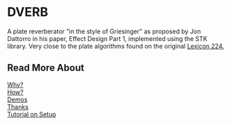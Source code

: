 <!---layout: page
title: "About"
permalink: /about/--->

<h1> DVERB </h1>

A plate reverberator "in the style of Griesinger" as proposed by Jon Dattorro in his paper, Effect Design Part 1, implemented using the STK library. Very close to the plate algorithms found on the original <a href= "https://www.vintagedigital.com.au/lexicon-224-digital-reverberator/">Lexicon 224. </a>

<h2> Read More About </h2>
<a href="https://kaseypocius.github.io/MUMT-618-DVerb/why"> Why?</a><br>
<a href="https://kaseypocius.github.io/MUMT-618-DVerb/how"> How?</a><br>
<a href="https://kaseypocius.github.io/MUMT-618-DVerb/demos"> Demos</a><br>
<a href="https://kaseypocius.github.io/MUMT-618-DVerb/thanks"> Thanks</a><br>
<a href="https://kaseypocius.github.io/MUMT-618-DVerb/tutorial"> Tutorial on Setup</a>
